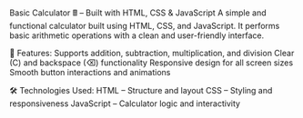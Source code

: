 Basic Calculator 🖩 – Built with HTML, CSS & JavaScript
A simple and functional calculator built using HTML, CSS, and JavaScript. It performs basic arithmetic operations with a clean and user-friendly interface.

🚀 Features:
Supports addition, subtraction, multiplication, and division
Clear (C) and backspace (⌫) functionality
Responsive design for all screen sizes
Smooth button interactions and animations

🛠️ Technologies Used:
HTML – Structure and layout
CSS – Styling and responsiveness
JavaScript – Calculator logic and interactivity
